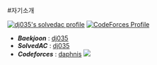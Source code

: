 #자기소개 

[![dj035's solvedac profile](http://mazassumnida.wtf/api/v2/generate_badge?boj=dj035)](https://solved.ac/profile/dj035) [![CodeForces Profile](http://cf.leed.at?id=daphnis)](https://codeforces.com/profile/PUPA)

* __*Baekjoon*__ : [dj035](http://icpc.me/dj035)
* __*SolvedAC*__ : [dj035](https://solved.ac/profile/dj035)
* __*Codeforces*__ : [daphnis](https://codeforces.com/profile/daphnis) [![](https://run.kaist.ac.kr/badges/codeforces/daphnis.svg)](https://codeforces.com/profile/daphnis)

